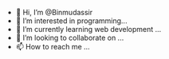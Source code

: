 - 👋 Hi, I’m @Binmudassir
- 👀 I’m interested in programming...
- 🌱 I’m currently learning web development ...
- 💞️ I’m looking to collaborate on ...
- 📫 How to reach me ...

<!---
Binmudassir/Binmudassir is a ✨ special ✨ repository because its `README.md` (this file) appears on your GitHub profile.
You can click the Preview link to take a look at your changes.
--->
